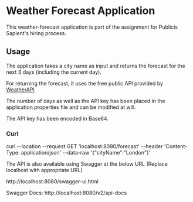 # Weather Forecast Application

This weather-forecast application is part of the assignment for Publicis Sapient's hiring process.

## Usage

The application takes a city name as input and returns the forecast for the next 3 days (including the current day).

For returning the forecast, it uses the free public API provided by [WeatherAPI](https://www.weatherapi.com/)

The number of days as well as the API key has been placed in the application.properties file and can be modified at will.

The API key has been encoded in Base64.

### Curl

curl --location --request GET 'localhost:8080/forecast' --header 'Content-Type: application/json' --data-raw '{"cityName":"London"}'

The API is also available using Swagger at the below URL (Replace localhost with appropriate URL)

http://localhost:8080/swagger-ui.html

Swagger Docs: http://localhost:8080/v2/api-docs

